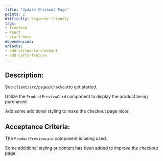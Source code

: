 ```yaml
---
title: "Update Checkout Page"
points: 2
difficulty: beginner-friendly
tags: 
- frontend
- react
- start-here
dependencies:
unlocks:
- add-stripe-to-checkout
- add-carts-feature
---
```


## Description:

See `client/src/pages/Checkout`to get started.

Utilize the `ProductPreviewCard` component to display the product being purchased.

Add some additional styling to make the checkout page nicer.

## Acceptance Criteria:

The `ProductPreviewcard` component is being used.

Some additional styling or content has been added to improve the checkout page.